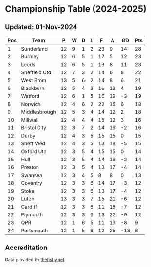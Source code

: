 # Championship Table (2024-2025)
## Updated: 01-Nov-2024

| Pos | Team | P | W | D | L | F | A | GD | Pts |
| --- | --- | --- | --- | --- | --- | --- | --- | --- | --- |
| 1 | Sunderland | 12 | 9 | 1 | 2 | 23 | 9 | 14 | 28 |
| 2 | Burnley | 12 | 6 | 5 | 1 | 17 | 5 | 12 | 23 |
| 3 | Leeds | 12 | 6 | 5 | 1 | 19 | 8 | 11 | 23 |
| 4 | Sheffield Utd | 12 | 7 | 3 | 2 | 14 | 6 | 8 | 22 |
| 5 | West Brom | 13 | 5 | 6 | 2 | 14 | 8 | 6 | 21 |
| 6 | Blackburn | 12 | 5 | 4 | 3 | 16 | 12 | 4 | 19 |
| 7 | Watford | 12 | 6 | 1 | 5 | 16 | 19 | -3 | 19 |
| 8 | Norwich | 12 | 4 | 6 | 2 | 22 | 16 | 6 | 18 |
| 9 | Middlesbrough | 12 | 5 | 3 | 4 | 14 | 12 | 2 | 18 |
| 10 | Millwall | 12 | 4 | 4 | 4 | 15 | 12 | 3 | 16 |
| 11 | Bristol City | 12 | 3 | 7 | 2 | 14 | 16 | -2 | 16 |
| 12 | Derby | 12 | 4 | 3 | 5 | 15 | 15 | 0 | 15 |
| 13 | Sheff Wed | 12 | 4 | 3 | 5 | 13 | 18 | -5 | 15 |
| 14 | Oxford Utd | 12 | 3 | 5 | 4 | 15 | 15 | 0 | 14 |
| 15 | Hull | 12 | 3 | 5 | 4 | 14 | 16 | -2 | 14 |
| 16 | Preston | 12 | 3 | 5 | 4 | 13 | 17 | -4 | 14 |
| 17 | Swansea | 12 | 3 | 4 | 5 | 8 | 8 | 0 | 13 |
| 18 | Coventry | 12 | 3 | 3 | 6 | 14 | 17 | -3 | 12 |
| 19 | Stoke | 12 | 3 | 3 | 6 | 13 | 17 | -4 | 12 |
| 20 | Luton | 13 | 3 | 3 | 7 | 15 | 21 | -6 | 12 |
| 21 | Cardiff | 12 | 3 | 3 | 6 | 11 | 18 | -7 | 12 |
| 22 | Plymouth | 12 | 3 | 3 | 6 | 13 | 22 | -9 | 12 |
| 23 | QPR | 12 | 1 | 6 | 5 | 11 | 19 | -8 | 9 |
| 24 | Portsmouth | 12 | 1 | 5 | 6 | 12 | 25 | -13 | 8 |

## Accreditation 

Data provided by [thefishy.net](https://www.thefishy.net/).